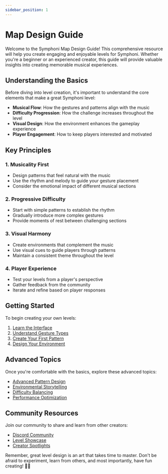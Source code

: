 ```yaml
---
sidebar_position: 1
---
```


# Map Design Guide

Welcome to the Symphoni Map Design Guide! This comprehensive resource will help you create engaging and enjoyable levels for Symphoni. Whether you're a beginner or an experienced creator, this guide will provide valuable insights into creating memorable musical experiences.

## Understanding the Basics

Before diving into level creation, it's important to understand the core elements that make a great Symphoni level:

- **Musical Flow**: How the gestures and patterns align with the music
- **Difficulty Progression**: How the challenge increases throughout the level
- **Visual Design**: How the environment enhances the gameplay experience
- **Player Engagement**: How to keep players interested and motivated

## Key Principles

### 1. Musicality First
- Design patterns that feel natural with the music
- Use the rhythm and melody to guide your gesture placement
- Consider the emotional impact of different musical sections

### 2. Progressive Difficulty
- Start with simple patterns to establish the rhythm
- Gradually introduce more complex gestures
- Provide moments of rest between challenging sections

### 3. Visual Harmony
- Create environments that complement the music
- Use visual cues to guide players through patterns
- Maintain a consistent theme throughout the level

### 4. Player Experience
- Test your levels from a player's perspective
- Gather feedback from the community
- Iterate and refine based on player responses

## Getting Started

To begin creating your own levels:

1. [Learn the Interface](/symphoni-composer/docs/map-design/interface)
2. [Understand Gesture Types](/symphoni-composer/docs/map-design/gestures)
3. [Create Your First Pattern](/symphoni-composer/docs/map-design/patterns)
4. [Design Your Environment](/symphoni-composer/docs/map-design/environment)

## Advanced Topics

Once you're comfortable with the basics, explore these advanced topics:

- [Advanced Pattern Design](/symphoni-composer/docs/map-design/advanced-patterns)
- [Environmental Storytelling](/symphoni-composer/docs/map-design/storytelling)
- [Difficulty Balancing](/symphoni-composer/docs/map-design/difficulty)
- [Performance Optimization](/symphoni-composer/docs/map-design/optimization)

## Community Resources

Join our community to share and learn from other creators:

- [Discord Community](https://discord.gg/symphoni)
- [Level Showcase](/symphoni-composer/docs/map-design/showcase)
- [Creator Spotlights](/symphoni-composer/docs/map-design/spotlights)

Remember, great level design is an art that takes time to master. Don't be afraid to experiment, learn from others, and most importantly, have fun creating! 🎵✨ 
